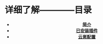# 详细了解————目录
<div align="center">

- [**简介**](/detail/introduction)
- [**已安装插件**](/detail/plugins)
- [**云崽配置**](/detail/sys)

</div>
